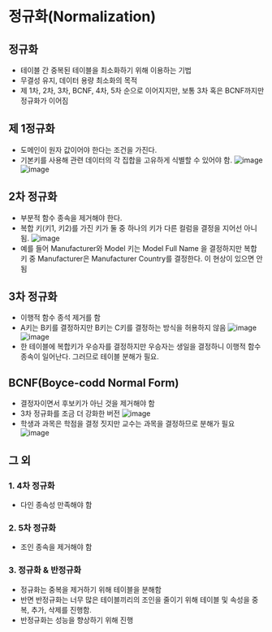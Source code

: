 # 정규화(Normalization)

## 정규화
- 테이블 간 중복된 테이블을 최소화하기 위해 이용하는 기법
- 무결성 유지, 데이터 용량 최소화의 목적
- 제 1차, 2차, 3차, BCNF, 4차, 5차 순으로 이어지지만, 보통 3차 혹은 BCNF까지만 정규화가 이어짐

## 제 1정규화
- 도메인이 원자 값이어야 한다는 조건을 가진다.
- 기본키를 사용해 관련 데이터의 각 집합을 고유하게 식별할 수 있어야 함.
  ![image](https://github.com/harriet221/Teckit_I9_study/assets/148305892/1f8dccc2-f1a3-432a-b7f8-2a8dca15f27e)
![image](https://github.com/harriet221/Teckit_I9_study/assets/148305892/ec1f6602-e955-4719-a587-bf183b7da269)

## 2차 정규화
- 부분적 함수 종속을 제거해야 한다.
- 복합 키(키1, 키2)를 가진 키가 둘 중 하나의 키가 다른 컬럼을 결정을 지어선 아니됨.
 ![image](https://github.com/harriet221/Teckit_I9_study/assets/148305892/398c2639-5ff5-41d0-af3f-c6b396fec621)
- 예를 들어 Manufacturer와 Model 키는 Model Full Name 을 결정하지만 복합 키 중 Manufacturer은 Manufacturer Country를 결정한다. 이 현상이 있으면 안됨

## 3차 정규화
- 이행적 함수 종석 제거를 함
- A키는 B키를 결정하지만 B키는 C키를 결정하는 방식을 허용하지 않음
![image](https://github.com/harriet221/Teckit_I9_study/assets/148305892/28038433-011d-4796-8eb0-0b296f839aed)
![image](https://github.com/harriet221/Teckit_I9_study/assets/148305892/2bb6c402-440a-41f7-880d-e222af8c9225)
- 한 테이블에 복합키가 우승자를 결정하지만 우승자는 생일을 결정하니 이행적 함수 종속이 일어난다. 그러므로 테이블 분해가 필요.

## BCNF(Boyce-codd Normal Form)
- 결정자이면서 후보키가 아닌 것을 제거해야 함
- 3차 정규화를 조금 더 강화한 버전
![image](https://github.com/harriet221/Teckit_I9_study/assets/148305892/16f9dc71-5f5e-4b45-9ade-dbaa42226395)
- 학생과 과목은 학점을 결정 짓지만 교수는 과목을 결정하므로 분해가 필요
![image](https://github.com/harriet221/Teckit_I9_study/assets/148305892/52760701-9dfa-4014-b6d4-70d04c27a74d)

## 그 외
### 1. 4차 정규화
- 다인 종속성 만족해야 함

### 2. 5차 정규화
- 조인 종속을 제거해야 함

### 3. 정규화 & 반정규화
- 정규화는 중복을 제거하기 위해 테이블을 분해함
- 반면 반정규화는 너무 많은 테이블끼리의 조인을 줄이기 위해 테이블 및 속성을 중복, 추가, 삭제를 진행함.
- 반정규화는 성능을 향상하기 위해 진행
